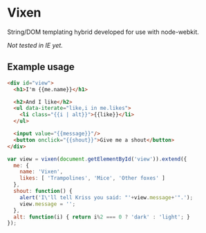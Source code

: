 Vixen
=====

String/DOM templating hybrid developed for use with node-webkit.

*Not tested in IE yet.*

Example usage
-------------

```html
<div id="view">
  <h1>I'm {{me.name}}</h1>

  <h2>And I like</h2>
  <ul data-iterate="like,i in me.likes">
    <li class="{{i | alt}}">{{like}}</li>
  </ul>

  <input value="{{message}}"/>
  <button onclick="{{shout}}">Give me a shout</button>
</div>
```

```javascript
var view = vixen(document.getElementById('view')).extend({
  me: {
    name: 'Vixen',
    likes: [ 'Trampolines', 'Mice', 'Other foxes' ]
  },
  shout: function() {
    alert('I\'ll tell Kriss you said: "'+view.message+'".');
    view.message = '';
  },
  alt: function(i) { return i%2 === 0 ? 'dark' : 'light'; }
});
```
